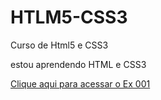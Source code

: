 # HTLM5-CSS3
 Curso de Html5 e CSS3
 
 estou aprendendo HTML e CSS3
 
<a href= "nalbertrock.github.io/HTML-CSS3/EXERCICIOS/ex001/index.html">Clique aqui para acessar o Ex 001</a> 
